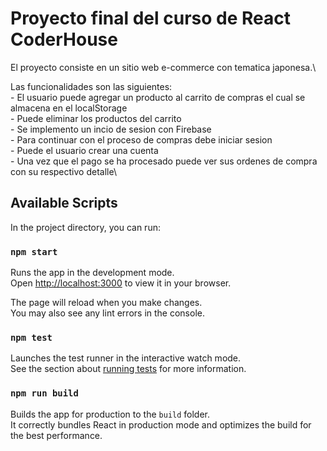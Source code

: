 # Proyecto final del curso de React CoderHouse
El proyecto consiste en un sitio web e-commerce con tematica japonesa.\

Las funcionalidades son las siguientes:\
    - El usuario puede agregar un producto al carrito de compras el cual se almacena en el localStorage\
    - Puede eliminar los productos del carrito\
    - Se implemento un incio de sesion con Firebase\
    - Para continuar con el proceso de compras debe iniciar sesion\
    - Puede el usuario crear una cuenta\
    - Una vez que el pago se ha procesado puede ver sus ordenes de compra con su respectivo detalle\


## Available Scripts

In the project directory, you can run:

### `npm start`

Runs the app in the development mode.\
Open [http://localhost:3000](http://localhost:3000) to view it in your browser.

The page will reload when you make changes.\
You may also see any lint errors in the console.

### `npm test`

Launches the test runner in the interactive watch mode.\
See the section about [running tests](https://facebook.github.io/create-react-app/docs/running-tests) for more information.

### `npm run build`

Builds the app for production to the `build` folder.\
It correctly bundles React in production mode and optimizes the build for the best performance.


